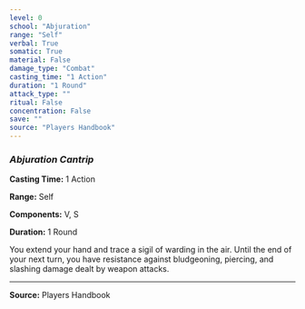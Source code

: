 ```yaml
---
level: 0
school: "Abjuration"
range: "Self"
verbal: True
somatic: True
material: False
damage_type: "Combat"
casting_time: "1 Action"
duration: "1 Round"
attack_type: ""
ritual: False
concentration: False
save: ""
source: "Players Handbook"
---
```


### *Abjuration Cantrip*

**Casting Time:** 1 Action

**Range:** Self

**Components:** V, S

**Duration:** 1 Round

You extend your hand and trace a sigil of warding in the air. Until the end of your next turn, you have resistance against bludgeoning, piercing, and slashing damage dealt by weapon attacks.

---
**Source:** Players Handbook
